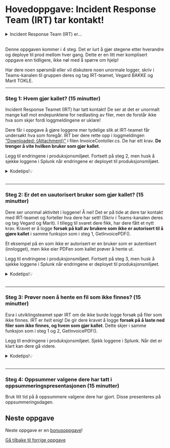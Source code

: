 # Hovedoppgave: Incident Response Team (IRT) tar kontakt!

<details>
<summary>Incident Response Team (IRT) er...</summary>
... teamet som håndterer hendelser i organisasjonen. De har gjerne oversikt over alle systemer og deres logger. Blir et system angrepet, er det de som undersøker hva som har skjedd. 
</details><br>

Denne oppgaven kommer i 4 steg. Det er lurt å gjør stegene etter hverandre og deploye til prod mellom hver gang. Dette er en litt mer komplisert oppgave enn tidligere, ikke nøl med å spørre om hjelp!

Har dere noen spørsmål eller vil diskutere noen unormale logger, skriv i Teams-kanalen til gruppen deres og tag IRT-teamet, Vegard BAKKE og Marit TOKLE.

---

### Steg 1: Hvem gjør kallet? (15 minutter)
Incident Response Teamet (IRT) har tatt kontakt! 
De ser at det er unormalt mange kall mot endepunktene for nedlasting av filer, 
men de forstår ikke hva som skjer fordi loggmeldingene er uklare!

Dere får i oppgave å gjøre loggene mer tydelige slik at IRT-teamet får undersøkt hva som foregår.
IRT ber dere rette opp i loggmeldingen ["Downloaded: {Attachment}"](/RootsPrescription/Controllers/InvoiceController.cs#L60) i filen InvoiceContoller.cs. De har ett krav. **De trenger å vite hvilken bruker som gjør kallet**.

Legg til endringene i produksjonsmiljøet. Fortsett på steg 2, men husk å sjekke loggene i Splunk når endringene er deployet til produksjonsmiljøet.

<details>
<summary>Kodetips!💡</summary>
For å hente ut brukeren i kode kan dere legge inn følgende snutt over loggmeldingen:

```csharp
string authusername = User.FindFirstValue(ClaimTypes.NameIdentifier);
UserDTO authuser = _dbservice.GetUserByUsername(authusername);
```

Dere kan også se på funksjonen over, `GetMyInvoices()` for inspirasjon. [Linje 43](/RootsPrescription/Controllers/InvoiceController.cs#L43) viser hvordan dere kan logge et brukernavn.
</details><br>

---

### Steg 2: Er det en uautorisert bruker som gjør kallet? (15 minutter)
Dere ser unormal aktivitet i loggene! Å nei! 
Det er på tide at dere tar kontakt med IRT-teamet og forteller hva dere har sett! 
(Skriv i Teams-kanalen deres og tag Vegard og Marit). 
I tillegg til svaret dere fikk, har dere fått et nytt krav. 
Kravet er å logge **forsøk på kall av brukere som ikke er autorisert til å gjøre kallet** i samme funksjon som i steg 1, GetInvoicePDF().

Et eksempel på en som ikke er autorisert er en bruker som er autentisert (innlogget), men ikke eier PDFen som kallet prøver å hente ut.

Legg til endringene i produksjonsmiljøet. Fortsett på steg 3, men husk å sjekke loggene i Splunk når endringene er deployet til produksjonsmiljøet.

<details>
<summary>Kodetips!💡</summary>
For å logge dersom brukeren som er logget inn ikke er eieren til en faktura, kan dere bruke følgende kode:

```csharp
InvoiceDTO invoice = _dbservice.GetInvoice(id)
if (invoice == null || invoice.OwnerId != authuser.Id)
{
    _logger.LogWarning("");  // Din loggmelding
    return Unauthorized();  // Returner med statuskode 401
}
```

</details><br>

---

### Steg 3: Prøver noen å hente en fil som ikke finnes? (15 minutter)
Esra i utviklingsteamet spør IRT om de ikke burde logge forsøk på filer som ikke finnes. 
IRT er _helt_ enig! De gir dere kravet å logge **forsøk på å laste ned filer som ikke finnes, og hvem som gjør kallet**.
Dette skjer i samme funksjon som i steg 1 og 2, GetInvoicePDF().

Legg til endringene i produksjonsmiljøet. Sjekk loggene i Splunk. Når det er klart kan dere gå videre.

<details>
<summary>Kodetips!💡</summary>
Første del av if-setningen under viser når filen ikke finnes. Inne i den blokken må dere logge hvem som gjør kallet som i steg 1. 

```csharp
if (stream == null)  // file does not exist
{
    return NotFound();
}
else  // file exists
{
    string attachmentname = Path.GetFileName(stream.Name);
    _logger.LogInformation("Downloaded: {Attachment}", attachmentname);

    // Respond to client
    Response.Headers.Add("Content-Disposition", $"attachment; filename=\"{attachmentname}\"");
    Response.Headers.Add("X-Content-Type-Options", "nosniff");
    return new FileStreamResult(stream, "application/pdf");
}
```

</details><br>

---

### Steg 4: Oppsummer valgene dere har tatt i oppsummeringspresentasjonen (15 minutter)
Bruk litt tid på å oppsummere valgene dere har gjort. Disse presenteres på oppsummeringsdagen.

## Neste oppgave
Neste oppgave er en [bonusoppgave](./6_fiks_s%C3%A5rbarheten.md)!

[Gå tilbake til forrige oppgave](./4_fiks-loggmeldingen.md)
